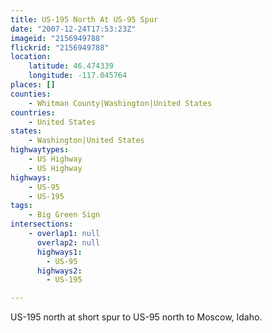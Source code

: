 ```yaml
---
title: US-195 North At US-95 Spur
date: "2007-12-24T17:53:23Z"
imageid: "2156949788"
flickrid: "2156949788"
location:
    latitude: 46.474339
    longitude: -117.045764
places: []
counties:
    - Whitman County|Washington|United States
countries:
    - United States
states:
    - Washington|United States
highwaytypes:
    - US Highway
    - US Highway
highways:
    - US-95
    - US-195
tags:
    - Big Green Sign
intersections:
    - overlap1: null
      overlap2: null
      highways1:
        - US-95
      highways2:
        - US-195

---
```

US-195 north at short spur to US-95 north to Moscow, Idaho.